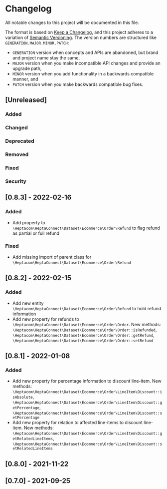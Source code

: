 # Changelog

All notable changes to this project will be documented in this file.

The format is based on [Keep a Changelog](https://keepachangelog.com/en/1.0.0/),
and this project adheres to a variation of [Semantic Versioning](https://semver.org/spec/v2.0.0.html).
The version numbers are structured like `GENERATION.MAJOR.MINOR.PATCH`:

* `GENERATION` version when concepts and APIs are abandoned, but brand and project name stay the same,
* `MAJOR` version when you make incompatible API changes and provide an upgrade path,
* `MINOR` version when you add functionality in a backwards compatible manner, and
* `PATCH` version when you make backwards compatible bug fixes.

## [Unreleased]

### Added

### Changed

### Deprecated

### Removed

### Fixed

### Security

## [0.8.3] - 2022-02-16

### Added

- Add property to `\Heptacom\HeptaConnect\Dataset\Ecommerce\Order\Refund` to flag refund as partial or full refund

### Fixed

- Add missing import of parent class for `\Heptacom\HeptaConnect\Dataset\Ecommerce\Order\Refund`

## [0.8.2] - 2022-02-15

### Added

- Add new entity `\Heptacom\HeptaConnect\Dataset\Ecommerce\Order\Refund` to hold refund information
- Add new property for refunds to `\Heptacom\HeptaConnect\Dataset\Ecommerce\Order\Order`. New methods: `\Heptacom\HeptaConnect\Dataset\Ecommerce\Order\Order::isRefunded`, `\Heptacom\HeptaConnect\Dataset\Ecommerce\Order\Order::getRefund`, `\Heptacom\HeptaConnect\Dataset\Ecommerce\Order\Order::setRefund` 

## [0.8.1] - 2022-01-08

### Added

- Add new property for percentage information to discount line-item. New methods: `\Heptacom\HeptaConnect\Dataset\Ecommerce\Order\LineItem\Discount::isAbsolute`, `\Heptacom\HeptaConnect\Dataset\Ecommerce\Order\LineItem\Discount::getPercentage`, `\Heptacom\HeptaConnect\Dataset\Ecommerce\Order\LineItem\Discount::setPercentage`
- Add new property for relation to affected line-items to discount line-item. New methods: `\Heptacom\HeptaConnect\Dataset\Ecommerce\Order\LineItem\Discount::getRelatedLineItems`, `\Heptacom\HeptaConnect\Dataset\Ecommerce\Order\LineItem\Discount::setRelatedLineItems` 

## [0.8.0] - 2021-11-22

## [0.7.0] - 2021-09-25
